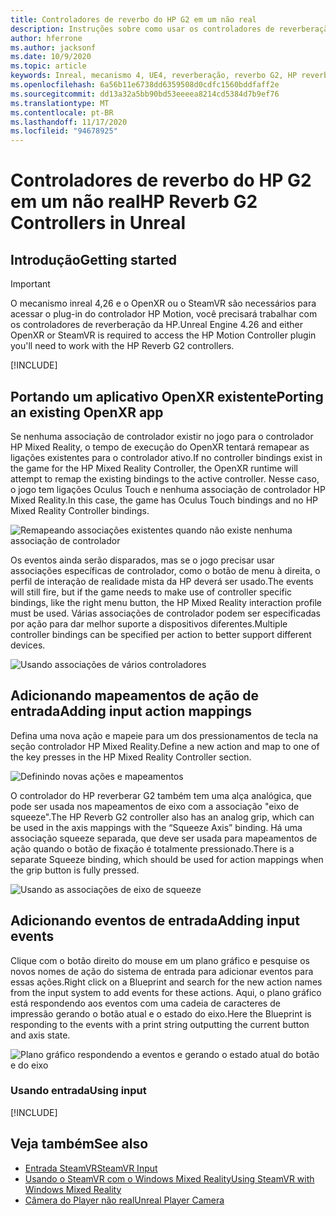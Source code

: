```yaml
---
title: Controladores de reverbo do HP G2 em um não real
description: Instruções sobre como usar os controladores de reverberação HP reverbo G2 em OpenXR e SteamVR
author: hferrone
ms.author: jacksonf
ms.date: 10/9/2020
ms.topic: article
keywords: Inreal, mecanismo 4, UE4, reverberação, reverbo G2, HP reverbs G2, realidade misturada, desenvolvimento, controladores de movimento, entrada do usuário, recursos, novo projeto, emulador, documentação, guias, recursos, hologramas, desenvolvimento de jogos, headset de realidade misturada, headset de realidade mista do Windows, headset da realidade virtual
ms.openlocfilehash: 6a56b11e6738dd6359508d0cdfc1560bddfaff2e
ms.sourcegitcommit: dd13a32a5bb90bd53eeeea8214cd5384d7b9ef76
ms.translationtype: MT
ms.contentlocale: pt-BR
ms.lasthandoff: 11/17/2020
ms.locfileid: "94678925"
---
```

# <a name="hp-reverb-g2-controllers-in-unreal"></a><span data-ttu-id="2ae23-104">Controladores de reverbo do HP G2 em um não real</span><span class="sxs-lookup"><span data-stu-id="2ae23-104">HP Reverb G2 Controllers in Unreal</span></span> 

## <a name="getting-started"></a><span data-ttu-id="2ae23-105">Introdução</span><span class="sxs-lookup"><span data-stu-id="2ae23-105">Getting started</span></span>

> [!IMPORTANT]
> <span data-ttu-id="2ae23-106">O mecanismo inreal 4,26 e o OpenXR ou o SteamVR são necessários para acessar o plug-in do controlador HP Motion, você precisará trabalhar com os controladores de reverberação da HP.</span><span class="sxs-lookup"><span data-stu-id="2ae23-106">Unreal Engine 4.26 and either OpenXR or SteamVR is required to access the HP Motion Controller plugin you'll need to work with the HP Reverb G2 controllers.</span></span>

[!INCLUDE[](includes/tabs-g2-controllers-in-unreal.md)]

## <a name="porting-an-existing-openxr-app"></a><span data-ttu-id="2ae23-107">Portando um aplicativo OpenXR existente</span><span class="sxs-lookup"><span data-stu-id="2ae23-107">Porting an existing OpenXR app</span></span> 

<span data-ttu-id="2ae23-108">Se nenhuma associação de controlador existir no jogo para o controlador HP Mixed Reality, o tempo de execução do OpenXR tentará remapear as ligações existentes para o controlador ativo.</span><span class="sxs-lookup"><span data-stu-id="2ae23-108">If no controller bindings exist in the game for the HP Mixed Reality Controller, the OpenXR runtime will attempt to remap the existing bindings to the active controller.</span></span>  <span data-ttu-id="2ae23-109">Nesse caso, o jogo tem ligações Oculus Touch e nenhuma associação de controlador HP Mixed Reality.</span><span class="sxs-lookup"><span data-stu-id="2ae23-109">In this case, the game has Oculus Touch bindings and no HP Mixed Reality Controller bindings.</span></span>

![Remapeando associações existentes quando não existe nenhuma associação de controlador](images/reverb-g2-img-04.png)

<span data-ttu-id="2ae23-111">Os eventos ainda serão disparados, mas se o jogo precisar usar associações específicas de controlador, como o botão de menu à direita, o perfil de interação de realidade mista da HP deverá ser usado.</span><span class="sxs-lookup"><span data-stu-id="2ae23-111">The events will still fire, but if the game needs to make use of controller specific bindings, like the right menu button, the HP Mixed Reality interaction profile must be used.</span></span>  <span data-ttu-id="2ae23-112">Várias associações de controlador podem ser especificadas por ação para dar melhor suporte a dispositivos diferentes.</span><span class="sxs-lookup"><span data-stu-id="2ae23-112">Multiple controller bindings can be specified per action to better support different devices.</span></span>
   
![Usando associações de vários controladores](images/reverb-g2-img-05.png)

## <a name="adding-input-action-mappings"></a><span data-ttu-id="2ae23-114">Adicionando mapeamentos de ação de entrada</span><span class="sxs-lookup"><span data-stu-id="2ae23-114">Adding input action mappings</span></span> 

<span data-ttu-id="2ae23-115">Defina uma nova ação e mapeie para um dos pressionamentos de tecla na seção controlador HP Mixed Reality.</span><span class="sxs-lookup"><span data-stu-id="2ae23-115">Define a new action and map to one of the key presses in the HP Mixed Reality Controller section.</span></span>

![Definindo novas ações e mapeamentos](images/reverb-g2-img-02.png)

<span data-ttu-id="2ae23-117">O controlador do HP reverberar G2 também tem uma alça analógica, que pode ser usada nos mapeamentos de eixo com a associação "eixo de squeeze".</span><span class="sxs-lookup"><span data-stu-id="2ae23-117">The HP Reverb G2 controller also has an analog grip, which can be used in the axis mappings with the “Squeeze Axis” binding.</span></span>  <span data-ttu-id="2ae23-118">Há uma associação squeeze separada, que deve ser usada para mapeamentos de ação quando o botão de fixação é totalmente pressionado.</span><span class="sxs-lookup"><span data-stu-id="2ae23-118">There is a separate Squeeze binding, which should be used for action mappings when the grip button is fully pressed.</span></span> 

![Usando as associações de eixo de squeeze](images/reverb-g2-img-03.png)

## <a name="adding-input-events"></a><span data-ttu-id="2ae23-120">Adicionando eventos de entrada</span><span class="sxs-lookup"><span data-stu-id="2ae23-120">Adding input events</span></span>

<span data-ttu-id="2ae23-121">Clique com o botão direito do mouse em um plano gráfico e pesquise os novos nomes de ação do sistema de entrada para adicionar eventos para essas ações.</span><span class="sxs-lookup"><span data-stu-id="2ae23-121">Right click on a Blueprint and search for the new action names from the input system to add events for these actions.</span></span>  <span data-ttu-id="2ae23-122">Aqui, o plano gráfico está respondendo aos eventos com uma cadeia de caracteres de impressão gerando o botão atual e o estado do eixo.</span><span class="sxs-lookup"><span data-stu-id="2ae23-122">Here the Blueprint is responding to the events with a print string outputting the current button and axis state.</span></span>

![Plano gráfico respondendo a eventos e gerando o estado atual do botão e do eixo](images/reverb-g2-img-06.png)

### <a name="using-input"></a><span data-ttu-id="2ae23-124">Usando entrada</span><span class="sxs-lookup"><span data-stu-id="2ae23-124">Using input</span></span> 

[!INCLUDE[](includes/tabs-g2-controller-mapping-in-unreal.md)]

## <a name="see-also"></a><span data-ttu-id="2ae23-125">Veja também</span><span class="sxs-lookup"><span data-stu-id="2ae23-125">See also</span></span>
* [<span data-ttu-id="2ae23-126">Entrada SteamVR</span><span class="sxs-lookup"><span data-stu-id="2ae23-126">SteamVR Input</span></span>](https://docs.unrealengine.com/Platforms/VR/SteamVR/HowTo/SteamVRInput/index.html)
* [<span data-ttu-id="2ae23-127">Usando o SteamVR com o Windows Mixed Reality</span><span class="sxs-lookup"><span data-stu-id="2ae23-127">Using SteamVR with Windows Mixed Reality</span></span>](https://docs.microsoft.com/windows/mixed-reality/enthusiast-guide/using-steamvr-with-windows-mixed-reality)
* [<span data-ttu-id="2ae23-128">Câmera do Player não real</span><span class="sxs-lookup"><span data-stu-id="2ae23-128">Unreal Player Camera</span></span>](https://docs.unrealengine.com/Programming/Tutorials/PlayerCamera/3/index.html)